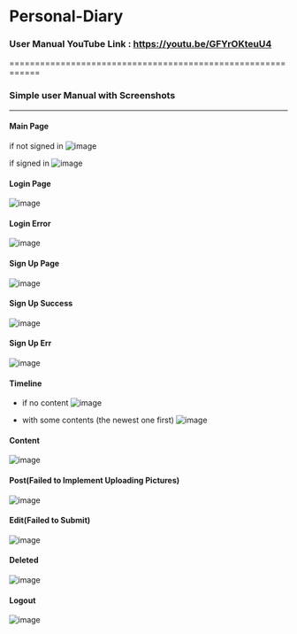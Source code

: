 # Personal-Diary


### User Manual YouTube Link : https://youtu.be/GFYrOKteuU4
============================================================

### Simple user Manual with Screenshots
------------------------------

#### Main Page
if not signed in
![image](https://user-images.githubusercontent.com/84115816/121027154-b305c180-c7e1-11eb-9214-0f2a7f136e18.png)

if signed in
![image](https://user-images.githubusercontent.com/84115816/121028089-78e8ef80-c7e2-11eb-8156-987d3fef53f5.png)

#### Login Page
![image](https://user-images.githubusercontent.com/84115816/121027474-f3653f80-c7e1-11eb-9504-7a7259688533.png)

#### Login Error
![image](https://user-images.githubusercontent.com/84115816/121027560-05df7900-c7e2-11eb-9c5b-5b7496f44519.png)

#### Sign Up Page
![image](https://user-images.githubusercontent.com/84115816/121027657-198adf80-c7e2-11eb-9e08-b4449ddca00d.png)

#### Sign Up Success
![image](https://user-images.githubusercontent.com/84115816/121027726-29a2bf00-c7e2-11eb-8b1a-83bbb6d00511.png)

#### Sign Up Err
![image](https://user-images.githubusercontent.com/84115816/121027906-4ccd6e80-c7e2-11eb-8175-a395e646d3fc.png)

#### Timeline
- if no content
![image](https://user-images.githubusercontent.com/84115816/121028153-87cfa200-c7e2-11eb-8df1-d1d6f7d6928d.png)

- with some contents (the newest one first)
![image](https://user-images.githubusercontent.com/84115816/121028686-fa408200-c7e2-11eb-99a0-d53f2a2f9d1b.png)

#### Content
![image](https://user-images.githubusercontent.com/84115816/121029277-6d49f880-c7e3-11eb-86d0-1224fb3ab888.png)

#### Post(**Failed to Implement Uploading Pictures**)
![image](https://user-images.githubusercontent.com/84115816/121028378-bcdbf480-c7e2-11eb-8b15-51a567e21c37.png)

#### Edit(**Failed to Submit**)
![image](https://user-images.githubusercontent.com/84115816/121029084-44c1fe80-c7e3-11eb-9359-e694b9db45df.png)

#### Deleted
![image](https://user-images.githubusercontent.com/84115816/121029425-89e63080-c7e3-11eb-9b70-d275b29eb2d8.png)

#### Logout
![image](https://user-images.githubusercontent.com/84115816/121029497-979bb600-c7e3-11eb-8beb-6539e41d5e5e.png)

